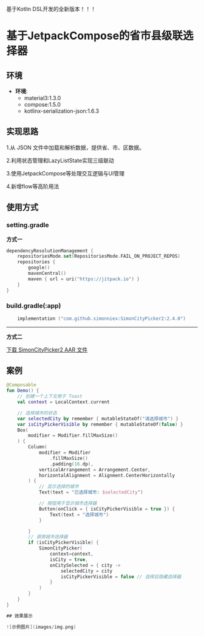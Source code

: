 基于Kotlin DSL开发的全新版本！！！
# 基于JetpackCompose的省市县级联选择器
## 环境

* **环境**:
    - material3:1.3.0
    - compose:1.5.0
    - kotlinx-serialization-json:1.6.3

## 实现思路

1.从 JSON 文件中加载和解析数据，提供省、市、区数据。

2.利用状态管理和LazyListState实现三级联动

3.使用JetpackCompose等处理交互逻辑与UI管理

4.新增flow等高阶用法

## 使用方式
### setting.gradle

**方式一**

```Kotlin
dependencyResolutionManagement {
    repositoriesMode.set(RepositoriesMode.FAIL_ON_PROJECT_REPOS)
    repositories {
        google()
        mavenCentral()
        maven { url = uri("https://jitpack.io") }
    }
}
```
### build.gradle(:app)
```Kotlin
    implementation ("com.github.simonniex:SimonCityPicker2:2.4.0")
```

---

**方式二**

[下载 SimonCityPicker2 AAR 文件](https://github.com/simonniex/SimonCityPicker2/releases/download/v2.4.0/SimonCityPicker2-2.4.0.aar)

## 案例
```Kotlin
@Composable
fun Demo() {
    // 创建一个上下文用于 Toast
    val context = LocalContext.current

    // 选择城市的状态
    var selectedCity by remember { mutableStateOf("请选择城市") }
    var isCityPickerVisible by remember { mutableStateOf(false) }
    Box(
        modifier = Modifier.fillMaxSize()
    ) {
        Column(
            modifier = Modifier
                .fillMaxSize()
                .padding(16.dp),
            verticalArrangement = Arrangement.Center,
            horizontalAlignment = Alignment.CenterHorizontally
        ) {
            // 显示选择的城市
            Text(text = "已选择城市: $selectedCity")

            // 按钮用于显示城市选择器
            Button(onClick = { isCityPickerVisible = true }) {
                Text(text = "选择城市")
            }

        }
        // 调用城市选择器
        if (isCityPickerVisible) {
            SimonCityPicker(
                context=context,
                isCity = true,
                onCitySelected = { city ->
                    selectedCity = city
                    isCityPickerVisible = false // 选择后隐藏选择器
                }
            )
        }
    }
}

## 效果展示

![示例图片](images/img.png)
